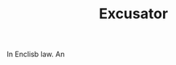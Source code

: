 ---
title: Excusator
letter: E
permalink: "/definitions/bld-excusator.html"
body: In Enclisb law. An
published_at: '2018-07-07'
source: Black's Law Dictionary 2nd Ed (1910)
layout: post
---